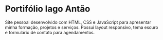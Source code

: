 # Portifólio Iago Antão
 Site pessoal desenvolvido com HTML, CSS e JavaScript para apresentar minha formação, projetos e serviços. Possui layout responsivo, tema escuro e formulário de contato para agendamentos.

